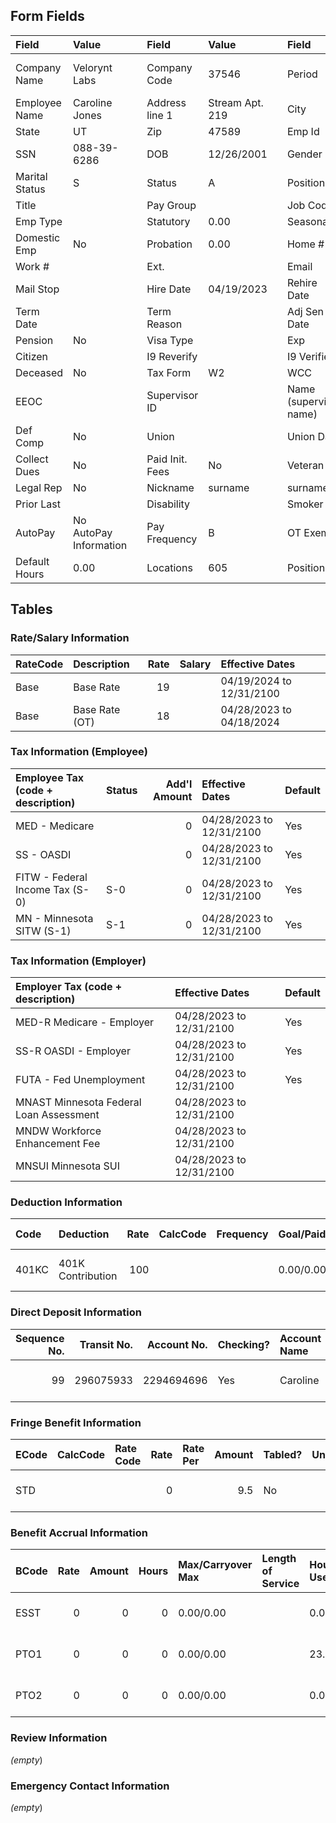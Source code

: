 ## Form Fields
| Field          | Value                  |     | Field           | Value           |      | Field                  | Value                    |
|:---------------|:-----------------------|:----|:----------------|:----------------|:-----|:-----------------------|:-------------------------|
| Company Name   | Velorynt Labs          |     | Company Code    | 37546           |      | Period                 | 12/17/2024 to 12/26/2024 |
| Employee Name  | Caroline Jones         |     | Address line 1  | Stream Apt. 219 |      | City                   | Riverton                 |
| State          | UT                     |     | Zip             | 47589           |      | Emp Id                 | 4632                     |
| SSN            | 088-39-6286            |     | DOB             | 12/26/2001      |      | Gender                 | M                        |
| Marital Status | S                      |     | Status          | A               |      | Position               |                          |
| Title          |                        |     | Pay Group       |                 |      | Job Code               |                          |
| Emp Type       |                        |     | Statutory       | 0.00            |      | Seasonal               | 0.00                     |
| Domestic Emp   | No                     |     | Probation       | 0.00            |      | Home #                 | 509-121-3247             |
| Work #         |                        |     | Ext.            |                 |      | Email                  |                          |
| Mail Stop      |                        |     | Hire Date       | 04/19/2023      |      | Rehire Date            |                          |
| Term Date      |                        |     | Term Reason     |                 |      | Adj Sen Date           |                          |
| Pension        | No                     |     | Visa Type       |                 |      | Exp                    |                          |
| Citizen        |                        |     | I9 Reverify     |                 |      | I9 Verified            | No                       |
| Deceased       | No                     |     | Tax Form        | W2              |      | WCC                    | 8810                     |
| EEOC           |                        |     | Supervisor ID   |                 |      | Name (supervisor name) |                          |
| Def Comp       | No                     |     | Union           |                 |      | Union Date             |                          |
| Collect Dues   | No                     |     | Paid Init. Fees | No              |      | Veteran                |                          |
| Legal Rep      | No                     |     | Nickname        | surname         |      | surname                |                          |
| Prior Last     |                        |     | Disability      |                 |      | Smoker                 | No                       |
| AutoPay        | No AutoPay Information |     | Pay Frequency   | B               |      | OT Exempt              | No                       |
| Default Hours  | 0.00                   |     | Locations       | 605             |      | Positions              | 700                      |

## Tables

### Rate/Salary Information
| RateCode   | Description    |   Rate | Salary   | Effective Dates          |
|:-----------|:---------------|-------:|:---------|:-------------------------|
| Base       | Base Rate      |     19 |          | 04/19/2024 to 12/31/2100 |
| Base       | Base Rate (OT) |     18 |          | 04/28/2023 to 04/18/2024 |

### Tax Information (Employee)
| Employee Tax (code + description)   | Status   |   Add'l Amount | Effective Dates          | Default   |
|:------------------------------------|:---------|---------------:|:-------------------------|:----------|
| MED - Medicare                      |          |              0 | 04/28/2023 to 12/31/2100 | Yes       |
| SS - OASDI                          |          |              0 | 04/28/2023 to 12/31/2100 | Yes       |
| FITW - Federal Income Tax (S-0)     | S-0      |              0 | 04/28/2023 to 12/31/2100 | Yes       |
| MN - Minnesota SITW (S-1)           | S-1      |              0 | 04/28/2023 to 12/31/2100 | Yes       |

### Tax Information (Employer)
| Employer Tax (code + description)       | Effective Dates          | Default   |
|:----------------------------------------|:-------------------------|:----------|
| MED-R Medicare - Employer               | 04/28/2023 to 12/31/2100 | Yes       |
| SS-R OASDI - Employer                   | 04/28/2023 to 12/31/2100 | Yes       |
| FUTA - Fed Unemployment                 | 04/28/2023 to 12/31/2100 | Yes       |
| MNAST Minnesota Federal Loan Assessment | 04/28/2023 to 12/31/2100 |           |
| MNDW Workforce Enhancement Fee          | 04/28/2023 to 12/31/2100 |           |
| MNSUI Minnesota SUI                     | 04/28/2023 to 12/31/2100 |           |

### Deduction Information
| Code   | Deduction         |   Rate | CalcCode   | Frequency   | Goal/Paid   | Min/Max/Annual Max   |   Arrears | Agency   | Effective Dates          |
|:-------|:------------------|-------:|:-----------|:------------|:------------|:---------------------|----------:|:---------|:-------------------------|
| 401KC  | 401K Contribution |    100 |            |             | 0.00/0.00   | 0.00/0.00/0.00       |         0 |          | 07/01/2023 to 12/31/2100 |

### Direct Deposit Information
|   Sequence No. |   Transit No. |   Account No. | Checking?   | Account Name   | Amount Code   |   Amount | Prenote Date   | Effective Dates          | Exclude Special   |
|---------------:|--------------:|--------------:|:------------|:---------------|:--------------|---------:|:---------------|:-------------------------|:------------------|
|             99 |     296075933 |    2294694696 | Yes         | Caroline       | %             |      100 | 04/28/2023     | 04/01/2023 to 12/31/2100 | No                |

### Fringe Benefit Information
| ECode   | CalcCode   | Rate Code   |   Rate | Rate Per   |   Amount | Tabled?   |   Units | Frequency   | Goal/Paid/Goal Bal.   | Min/Max/Ann. Max   | Effective Dates          |
|:--------|:-----------|:------------|-------:|:-----------|---------:|:----------|--------:|:------------|:----------------------|:-------------------|:-------------------------|
| STD     |            |             |      0 |            |      9.5 | No        |       0 | ML          | 0.00/0.00/0.00        | 0.00/0.00/0.00     | 08/30/2024 to 12/31/2100 |

### Benefit Accrual Information
| BCode   |   Rate |   Amount |   Hours | Max/Carryover Max   | Length of Service   | Hours: Used/Avail/Total/Prob   | Dollars: Used/Avail/Total/Prob   | Effective Dates          |
|:--------|-------:|---------:|--------:|:--------------------|:--------------------|:-------------------------------|:---------------------------------|:-------------------------|
| ESST    |      0 |        0 |       0 | 0.00/0.00           |                     | 0.00/14.11/0.00/0.00           | 0.00/257.31/0.00/0.00            | 01/01/2024 to 06/01/2024 |
| PTO1    |      0 |        0 |       0 | 0.00/0.00           |                     | 23.00/39.36/0.00/0.00          | 437.00/747.84/0.00/0.00          | 06/02/2024 to 12/31/2100 |
| PTO2    |      0 |        0 |       0 | 0.00/0.00           |                     | 0.00/38.31/0.00/0.00           | 0.00/689.58/0.00/0.00            | 04/19/2023 to 09/09/2023 |

### Review Information
_(empty_)

### Emergency Contact Information
_(empty_)